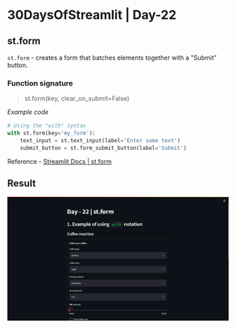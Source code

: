 
# 30DaysOfStreamlit | Day-22

## st.form

`st.form` - creates a form that batches elements together with a "Submit" button.

### Function signature
> st.form(key, clear_on_submit=False)

*Example code*
```python
# Using the "with" syntax
with st.form(key='my_form'):
	text_input = st.text_input(label='Enter some text')
	submit_button = st.form_submit_button(label='Submit')
```
Reference - [Streamlit Docs | st.form](https://docs.streamlit.io/library/api-reference/control-flow/st.form)

## Result

![day22](https://github.com/dotaadarsh/30DaysOfStreamlit/blob/main/asserts/Day-22.PNG)
